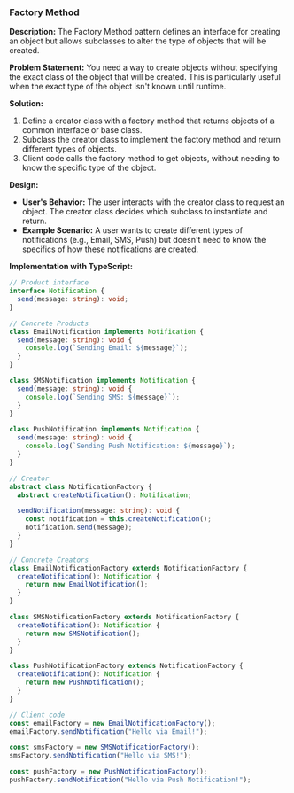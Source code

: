 ### Factory Method

**Description:**
The Factory Method pattern defines an interface for creating an object but allows subclasses to alter the type of objects that will be created.

**Problem Statement:**
You need a way to create objects without specifying the exact class of the object that will be created. This is particularly useful when the exact type of the object isn't known until runtime.

**Solution:**

1. Define a creator class with a factory method that returns objects of a common interface or base class.
2. Subclass the creator class to implement the factory method and return different types of objects.
3. Client code calls the factory method to get objects, without needing to know the specific type of the object.

**Design:**

- **User's Behavior:** The user interacts with the creator class to request an object. The creator class decides which subclass to instantiate and return.
- **Example Scenario:** A user wants to create different types of notifications (e.g., Email, SMS, Push) but doesn't need to know the specifics of how these notifications are created.

**Implementation with TypeScript:**

```typescript
// Product interface
interface Notification {
  send(message: string): void;
}

// Concrete Products
class EmailNotification implements Notification {
  send(message: string): void {
    console.log(`Sending Email: ${message}`);
  }
}

class SMSNotification implements Notification {
  send(message: string): void {
    console.log(`Sending SMS: ${message}`);
  }
}

class PushNotification implements Notification {
  send(message: string): void {
    console.log(`Sending Push Notification: ${message}`);
  }
}

// Creator
abstract class NotificationFactory {
  abstract createNotification(): Notification;

  sendNotification(message: string): void {
    const notification = this.createNotification();
    notification.send(message);
  }
}

// Concrete Creators
class EmailNotificationFactory extends NotificationFactory {
  createNotification(): Notification {
    return new EmailNotification();
  }
}

class SMSNotificationFactory extends NotificationFactory {
  createNotification(): Notification {
    return new SMSNotification();
  }
}

class PushNotificationFactory extends NotificationFactory {
  createNotification(): Notification {
    return new PushNotification();
  }
}

// Client code
const emailFactory = new EmailNotificationFactory();
emailFactory.sendNotification("Hello via Email!");

const smsFactory = new SMSNotificationFactory();
smsFactory.sendNotification("Hello via SMS!");

const pushFactory = new PushNotificationFactory();
pushFactory.sendNotification("Hello via Push Notification!");
```
